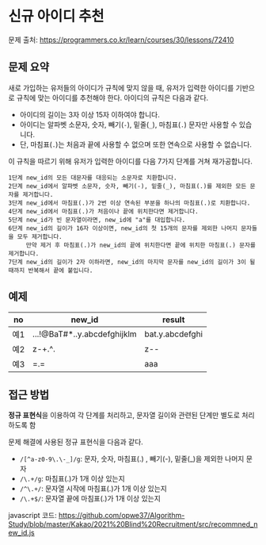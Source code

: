 # 신규 아이디 추천
문제 출처: https://programmers.co.kr/learn/courses/30/lessons/72410

## 문제 요약

새로 가입하는 유저들의 아이디가 규칙에 맞지 않을 때, 유저가 입력한 아이디를 기반으로 규칙에 맞는 아이디를 추천해야 한다. 아이디의 규칙은 다음과 같다.
-   아이디의 길이는 3자 이상 15자 이하여야 합니다.
-   아이디는 알파벳 소문자, 숫자, 빼기(`-`), 밑줄(`_`), 마침표(`.`) 문자만 사용할 수 있습니다.
-   단, 마침표(`.`)는 처음과 끝에 사용할 수 없으며 또한 연속으로 사용할 수 없습니다.

이 규칙을 따르기 위해 유저가 입력한 아이디를 다음 7가지 단계를 거쳐 재가공합니다.
```
1단계 new_id의 모든 대문자를 대응되는 소문자로 치환합니다.
2단계 new_id에서 알파벳 소문자, 숫자, 빼기(-), 밑줄(_), 마침표(.)를 제외한 모든 문자를 제거합니다.
3단계 new_id에서 마침표(.)가 2번 이상 연속된 부분을 하나의 마침표(.)로 치환합니다.
4단계 new_id에서 마침표(.)가 처음이나 끝에 위치한다면 제거합니다.
5단계 new_id가 빈 문자열이라면, new_id에 "a"를 대입합니다.
6단계 new_id의 길이가 16자 이상이면, new_id의 첫 15개의 문자를 제외한 나머지 문자들을 모두 제거합니다.
     만약 제거 후 마침표(.)가 new_id의 끝에 위치한다면 끝에 위치한 마침표(.) 문자를 제거합니다.
7단계 new_id의 길이가 2자 이하라면, new_id의 마지막 문자를 new_id의 길이가 3이 될 때까지 반복해서 끝에 붙입니다.
```

## 예제
|no|new_id|result|
|--|------|------|
|예1|...!@BaT#*..y.abcdefghijklm|bat.y.abcdefghi|
|예2|z-+.^.|z--|
|예3|=.=|aaa|

## 접근 방법

**정규 표현식**을 이용하여 각 단계를 처리하고, 문자열 길이와 관련된 단계만 별도로 처리하도록 함

문제 해결에 사용된 정규 표현식을 다음과 같다.
- `/[^a-z0-9\.\-_]/g`: 문자, 숫자, 마침표(.) , 빼기(-), 밑줄(_)을 제외한 나머지 문자
- `/\.+/g`: 마침표(.)가 1개 이상 있는지
- `/^\.+/`: 문자열 시작에 마침표(.)가 1개 이상 있는지
- `/\.+$/`: 문자열 끝에 마침표(.)가 1개 이상 있는지

javascript 코드: https://github.com/opwe37/Algorithm-Study/blob/master/Kakao/2021%20Blind%20Recruitment/src/recommned_new_id.js
